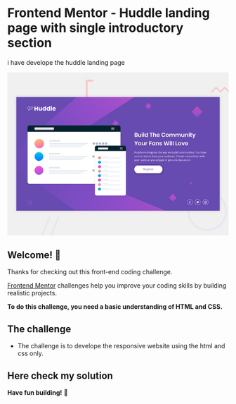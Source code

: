 # Frontend Mentor - Huddle landing page with single introductory section

i have develope the huddle landing page

![Design preview for the Huddle landing page with single introductory section](./design/desktop-preview.jpg)

## Welcome! 👋

Thanks for checking out this front-end coding challenge.

[Frontend Mentor](https://www.frontendmentor.io) challenges help you improve your coding skills by building realistic projects.

**To do this challenge, you need a basic understanding of HTML and CSS.**

## The challenge

- The challenge is to develope the responsive website using the html and css only.

## Here check my solution

**Have fun building!** 🚀
